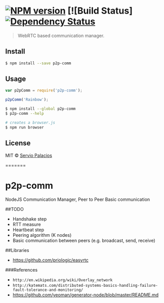 #  [![NPM version][npm-image]][npm-url] [![Build Status] [![Dependency Status][daviddm-image]][daviddm-url]

> WebRTC based communication manager.


## Install

```sh
$ npm install --save p2p-comm
```


## Usage

```js
var p2pComm = require('p2p-comm');

p2pComm('Rainbow');
```

```sh
$ npm install --global p2p-comm
$ p2p-comm --help
```

```sh
# creates a browser.js
$ npm run browser
```


## License

MIT © [Servio Palacios](http://www.maverick-z.com)


[npm-image]: https://badge.fury.io/js/p2p-comm.svg
[npm-url]: https://npmjs.org/package/p2p-comm
[travis-image]: https://travis-ci.org/maverick-zhn/p2p-comm.svg?branch=master
[travis-url]: https://travis-ci.org/maverick-zhn/p2p-comm
[daviddm-image]: https://david-dm.org/maverick-zhn/p2p-comm.svg?theme=shields.io
[daviddm-url]: https://david-dm.org/maverick-zhn/p2p-comm
=======
# p2p-comm
NodeJS Communication Manager, Peer to Peer Basic communication

##TODO
* Handshake step
* RTT measure
* Heartbeat step
* Peering algorithm (K nodes)
* Basic communication between peers (e.g. broadcast, send, receive)
 
##Libraries
* https://github.com/priologic/easyrtc

###References
* ```http://en.wikipedia.org/wiki/Overlay_network```
* ```http://katemats.com/distributed-systems-basics-handling-failure-fault-tolerance-and-monitoring/```
* https://github.com/yeoman/generator-node/blob/master/README.md

